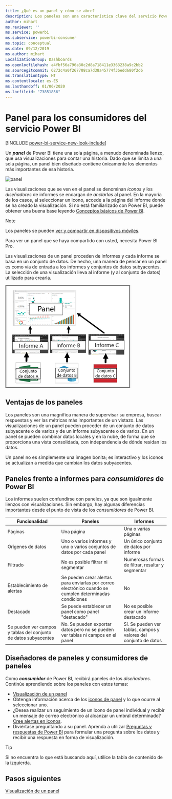 ```yaml
---
title: ¿Qué es un panel y cómo se abre?
description: Los paneles son una característica clave del servicio Power BI.
author: mihart
ms.reviewer: ''
ms.service: powerbi
ms.subservice: powerbi-consumer
ms.topic: conceptual
ms.date: 09/12/2019
ms.author: mihart
LocalizationGroup: Dashboards
ms.openlocfilehash: a4fbf56a796a30c2d8a718411e3363238a9c2bb2
ms.sourcegitcommit: 6272c4a0f267708ca7d38a45774f3bedd680f2d6
ms.translationtype: HT
ms.contentlocale: es-ES
ms.lasthandoff: 01/06/2020
ms.locfileid: "73851856"
---
```

# <a name="dashboards-for-power-bi-service-consumers"></a>Panel para los consumidores del servicio Power BI

[!INCLUDE [power-bi-service-new-look-include](../includes/power-bi-service-new-look-include.md)]

Un ***panel*** de Power BI tiene una sola página, a menudo denominada lienzo, que usa visualizaciones para contar una historia. Dado que se limita a una sola página, un panel bien diseñado contiene únicamente los elementos más importantes de esa historia.

![panel](media/end-user-dashboards/power-bi-dashboard2.png)

Las visualizaciones que se ven en el panel se denominan *iconos* y los *diseñadores* de informes se encargan de *anclarlas* al panel. En la mayoría de los casos, al seleccionar un icono, accede a la página del informe donde se ha creado la visualización. Si no está familiarizado con Power BI, puede obtener una buena base leyendo [Conceptos básicos de Power BI](end-user-basic-concepts.md).

> [!NOTE]
> Los paneles se pueden [ver y compartir en dispositivos móviles](mobile/mobile-apps-view-dashboard.md).
>
> Para ver un panel que se haya compartido con usted, necesita Power BI Pro.
> 

Las visualizaciones de un panel proceden de informes y cada informe se basa en un conjunto de datos. De hecho, una manera de pensar en un panel es como vía de entrada a los informes y conjuntos de datos subyacentes. La selección de una visualización lleva al informe (y al conjunto de datos) utilizado para crearla.

![Diagrama que muestra la relación entre paneles, informes, conjuntos de datos](media/end-user-dashboards/power-bi-diagram.png)

## <a name="advantages-of-dashboards"></a>Ventajas de los paneles
Los paneles son una magnífica manera de supervisar su empresa, buscar respuestas y ver las métricas más importantes de un vistazo. Las visualizaciones de un panel pueden proceder de un conjunto de datos subyacente o de varios y de un informe subyacente o de varios. En un panel se pueden combinar datos locales y en la nube, de forma que se proporciona una vista consolidada, con independencia de dónde residan los datos.

Un panel no es simplemente una imagen bonita; es interactivo y los iconos se actualizan a medida que cambian los datos subyacentes.

## <a name="dashboards-versus-reports-for-power-bi-consumers"></a>Paneles frente a informes para ***consumidores*** de Power BI
Los informes suelen confundirse con paneles, ya que son igualmente lienzos con visualizaciones. Sin embargo, hay algunas diferencias importantes desde el punto de vista de los *consumidores* de Power BI.

| **Funcionalidad** | **Paneles** | **Informes** |
| --- | --- | --- |
| Páginas |Una página |Una o varias páginas |
| Orígenes de datos |Uno o varios informes y uno o varios conjuntos de datos por cada panel |Un único conjunto de datos por informe |
| Filtrado |No es posible filtrar ni segmentar |Numerosas formas de filtrar, resaltar y segmentar |
| Establecimiento de alertas |Se pueden crear alertas para enviarlas por correo electrónico cuando se cumplen determinadas condiciones |No |
| Destacado |Se puede establecer un panel como panel "destacado" |No es posible crear un informe destacado |
| Se pueden ver campos y tablas del conjunto de datos subyacentes |No. Se pueden exportar datos pero no se pueden ver tablas ni campos en el panel |Sí. Se pueden ver tablas, campos y valores del conjunto de datos |


## <a name="dashboard-designers-and-dashboard-consumers"></a>Diseñadores de paneles y consumidores de paneles
Como ***consumidor*** de Power BI, recibirá paneles de los *diseñadores*. Continúe aprendiendo sobre los paneles con estos temas:

* [Visualización de un panel](end-user-dashboard-open.md)
* Obtenga información acerca de los [iconos de panel](end-user-tiles.md) y lo que ocurre al seleccionar uno.
* ¿Desea realizar un seguimiento de un icono de panel individual y recibir un mensaje de correo electrónico al alcanzar un umbral determinado? [Cree alertas en iconos](end-user-alerts.md).
* Diviértase preguntando a su panel. Aprenda a utilizar [Preguntas y respuestas de Power BI](end-user-q-and-a.md) para formular una pregunta sobre los datos y recibir una respuesta en forma de visualización.

> [!TIP]
> Si no encuentra lo que está buscando aquí, utilice la tabla de contenido de la izquierda.
> 

## <a name="next-steps"></a>Pasos siguientes
[Visualización de un panel](end-user-dashboard-open.md) 